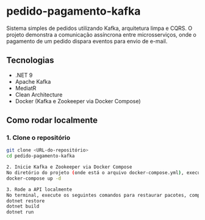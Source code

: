 # pedido-pagamento-kafka

Sistema simples de pedidos utilizando Kafka, arquitetura limpa e CQRS. O projeto demonstra a comunicação assíncrona entre microsserviços, onde o pagamento de um pedido dispara eventos para envio de e-mail.

## Tecnologias

- .NET 9
- Apache Kafka
- MediatR
- Clean Architecture
- Docker (Kafka e Zookeeper via Docker Compose)

## Como rodar localmente

### 1. Clone o repositório

```bash
git clone <URL-do-repositório>
cd pedido-pagamento-kafka

2. Inicie Kafka e Zookeeper via Docker Compose
No diretório do projeto (onde está o arquivo docker-compose.yml), execute:
docker-compose up -d

3. Rode a API localmente
No terminal, execute os seguintes comandos para restaurar pacotes, compilar e rodar a API:
dotnet restore
dotnet build
dotnet run
